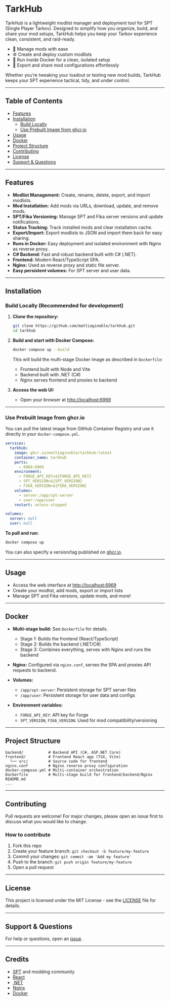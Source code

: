 # TarkHub

TarkHub is a lightweight modlist manager and deployment tool for SPT (Single Player Tarkov).
Designed to simplify how you organize, build, and share your mod setups, TarkHub helps you keep your Tarkov experience clean, consistent, and raid-ready.

- 🧩 Manage mods with ease
- ⚙️ Create and deploy custom modlists
- 🚀 Run inside Docker for a clean, isolated setup
- 💾 Export and share mod configurations effortlessly

Whether you’re tweaking your loadout or testing new mod builds, TarkHub keeps your SPT experience tactical, tidy, and under control.

---

## Table of Contents

- [Features](#features)
- [Installation](#installation)
  - [Build Locally](#build-locally)
  - [Use Prebuilt Image from ghcr.io](#use-prebuilt-image-from-ghcrio)
- [Usage](#usage)
- [Docker](#docker)
- [Project Structure](#project-structure)
- [Contributing](#contributing)
- [License](#license)
- [Support & Questions](#support--questions)

---

## Features

- **Modlist Management:** Create, rename, delete, export, and import modlists.
- **Mod Installation:** Add mods via URLs, download, update, and remove mods.
- **SPT/Fika Versioning:** Manage SPT and Fika server versions and update notifications.
- **Status Tracking:** Track installed mods and clear installation cache.
- **Export/Import:** Export modlists to JSON and import them back for easy sharing.
- **Runs in Docker:** Easy deployment and isolated environment with Nginx as reverse proxy.
- **C# Backend:** Fast and robust backend built with C# (.NET).
- **Frontend:** Modern React/TypeScript SPA.
- **Nginx:** Used as reverse proxy and static file server.
- **Easy persistent volumes:** For SPT server and user data.

---

## Installation

### Build Locally (Recommended for development)

1. **Clone the repository:**

   ```bash
   git clone https://github.com/mattiaginoble/tarkhub.git
   cd tarkhub
   ```

2. **Build and start with Docker Compose:**

   ```bash
   docker compose up --build
   ```

   This will build the multi-stage Docker image as described in `Dockerfile`:

   - Frontend built with Node and Vite
   - Backend built with .NET (C#)
   - Nginx serves frontend and proxies to backend

3. **Access the web UI:**
   - Open your browser at [http://localhost:6969](http://localhost:6969)

---

### Use Prebuilt Image from ghcr.io

You can pull the latest image from GitHub Container Registry and use it directly in your `docker-compose.yml`.

```yaml
services:
  tarkhub:
    image: ghcr.io/mattiaginoble/tarkhub:latest
    container_name: tarkhub
    ports:
      - 6969:6969
    environment:
      - FORGE_API_KEY=${FORGE_API_KEY}
      - SPT_VERSION=${SPT_VERSION}
      - FIKA_VERSION=${FIKA_VERSION}
    volumes:
      - server:/app/spt-server
      - user:/app/user
    restart: unless-stopped

volumes:
  server: null
  user: null
```

**To pull and run:**

```bash
docker compose up
```

You can also specify a version/tag published on [ghcr.io](https://github.com/users/mattiaginoble/packages/container/package/tarkhub).

---

## Usage

- Access the web interface at [http://localhost:6969](http://localhost:6969)
- Create your modlist, add mods, export or import lists
- Manage SPT and Fika versions, update mods, and more!

---

## Docker

- **Multi-stage build:** See `Dockerfile` for details.

  - Stage 1: Builds the frontend (React/TypeScript)
  - Stage 2: Builds the backend (.NET/C#)
  - Stage 3: Combines everything, serves with Nginx and runs the backend

- **Nginx:** Configured via `nginx.conf`, serves the SPA and proxies API requests to backend.

- **Volumes:**

  - `/app/spt-server`: Persistent storage for SPT server files
  - `/app/user`: Persistent storage for user data and configs

- **Environment variables:**
  - `FORGE_API_KEY`: API key for Forge
  - `SPT_VERSION`, `FIKA_VERSION`: Used for mod compatibility/versioning

---

## Project Structure

```
backend/           # Backend API (C#, ASP.NET Core)
frontend/          # Frontend React app (TSX, Vite)
  └── src/         # Source code for frontend
nginx.conf         # Nginx reverse proxy configuration
docker-compose.yml # Multi-container orchestration
Dockerfile         # Multi-stage build for frontend/backend/Nginx
README.md
...
```

---

## Contributing

Pull requests are welcome! For major changes, please open an issue first to discuss what you would like to change.

### How to contribute

1. Fork this repo
2. Create your feature branch: `git checkout -b feature/my-feature`
3. Commit your changes: `git commit -am 'Add my feature'`
4. Push to the branch: `git push origin feature/my-feature`
5. Open a pull request

---

## License

This project is licensed under the MIT License - see the [LICENSE](LICENSE) file for details.

---

## Support & Questions

For help or questions, open an [issue](https://github.com/mattiaginoble/tarkhub/issues).

---

## Credits

- [SPT](https://github.com/sp-tarkov) and modding community
- [React](https://react.dev/)
- [.NET](https://dotnet.microsoft.com/)
- [Nginx](https://nginx.org/)
- [Docker](https://docker.com/)

